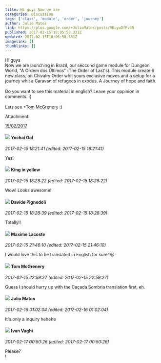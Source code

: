 ```yaml
---
title: Hi guys Now we are
categories: Discussion
tags: ['class', 'module', 'order', 'journey']
author: Julio Matos
link: https://plus.google.com/+JulioMatos/posts/VBuywDfPvBN
published: 2017-02-15T18:05:58.331Z
updated: 2017-02-15T18:05:58.331Z
imagelink: []
thumblinks: []
---
```


Hi guys<br />Now we are launching in Brazil, our seccond game module for Dungeon World, &quot;A Ordem dos Últimos&quot; (The Order of Last&#39;s). This module create 6 new class, on Chivalry Order whit yours exclusive moves and a setup for a journey whit a Caravan of refugees in exodus. A Journey of hope and faith.<br /><br />Do you want to see this material in english? Leave your oppinion in comments. :)<br /><br />Lets see <span class="proflinkWrapper"><span class="proflinkPrefix">+</span><a class="proflink" href="https://plus.google.com/103456852149434271995" oid="103456852149434271995">Tom McGrenery</a></span> :)


Attachment:

<a href='https://plus.google.com/photos/100529181073494349616/albums/6387397875322166369?authkey=CJbOxvWs197Y3AE&sqi=100084733231320276299&sqsi=495ab0e7-7352-40c7-9718-677d19c9273e'>15/02/2017</a>


<div id='comment z12iyjtbwmulupkxc04ccxcwrkfmip4oa10'>
  <h4><img src='{{site.baseurl}}//images/avatars/116013665970125878211_photo.jpg'> Yochai Gal</h4>
      <p><cite>2017-02-15 18:21:41 (edited: 2017-02-15 18:21:41)</cite></p>
        <p>Yes!</p>
</div>
        

<div id='comment z12iyjtbwmulupkxc04ccxcwrkfmip4oa10'>
  <h4><img src='{{site.baseurl}}//images/avatars/109291030863781869288_photo.jpg'> King in yellow</h4>
      <p><cite>2017-02-15 18:28:22 (edited: 2017-02-15 18:28:22)</cite></p>
        <p>Wow! Looks awesome!</p>
</div>
        

<div id='comment z12iyjtbwmulupkxc04ccxcwrkfmip4oa10'>
  <h4><img src='{{site.baseurl}}//images/avatars/104769562837890390693_photo.jpg'> Davide Pignedoli</h4>
      <p><cite>2017-02-15 18:28:39 (edited: 2017-02-15 18:28:39)</cite></p>
        <p>Totally!!</p>
</div>
        

<div id='comment z12iyjtbwmulupkxc04ccxcwrkfmip4oa10'>
  <h4><img src='{{site.baseurl}}//images/avatars/103209085571032627864_photo.jpg'> Maxime Lacoste</h4>
      <p><cite>2017-02-15 21:46:10 (edited: 2017-02-15 21:46:10)</cite></p>
        <p>I would love this to be translated in English for sure! 😆</p>
</div>
        

<div id='comment z12iyjtbwmulupkxc04ccxcwrkfmip4oa10'>
  <h4><img src='{{site.baseurl}}//images/avatars/103456852149434271995_photo.jpg'> Tom McGrenery</h4>
      <p><cite>2017-02-15 22:59:27 (edited: 2017-02-15 22:59:27)</cite></p>
        <p>Guess I should hurry up with the Caçada Sombria translation first, eh.</p>
</div>
        

<div id='comment z12iyjtbwmulupkxc04ccxcwrkfmip4oa10'>
  <h4><img src='{{site.baseurl}}//images/avatars/100529181073494349616_photo.jpg'> Julio Matos</h4>
      <p><cite>2017-02-16 01:02:04 (edited: 2017-02-16 01:02:04)</cite></p>
        <p>It&#39;s only a inquiry hehehe</p>
</div>
        

<div id='comment z12iyjtbwmulupkxc04ccxcwrkfmip4oa10'>
  <h4><img src='{{site.baseurl}}//images/avatars/116670244276636380421_photo.jpg'> Ivan Vaghi</h4>
      <p><cite>2017-02-17 00:50:26 (edited: 2017-02-17 00:50:26)</cite></p>
        <p>Please?<br />!</p>
</div>
        